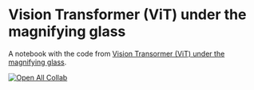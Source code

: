 # Vision Transformer (ViT) under the magnifying glass

A notebook with the code from [Vision Transormer (ViT) under the magnifying glass](https://yurkovak.medium.com/vision-transformer-vit-under-the-magnifying-glass-part-1-70be8d6661a7).  
  
[![Open All Collab](https://colab.research.google.com/assets/colab-badge.svg)](https://colab.research.google.com/github/yurkovak/ViT_notebook/blob/main/Vision_Transormer_(ViT)_under_the_magnifying_glass.ipynb)

